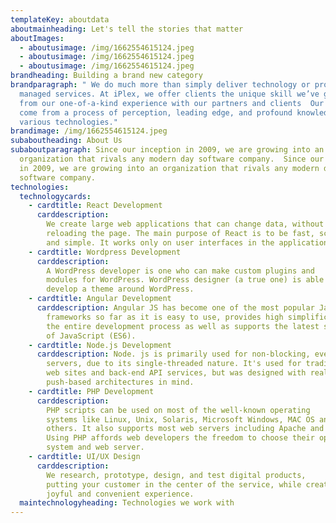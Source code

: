 ```yaml
---
templateKey: aboutdata
aboutmainheading: Let's tell the stories that matter
aboutImages:
  - aboutusimage: /img/1662554615124.jpeg
  - aboutusimage: /img/1662554615124.jpeg
  - aboutusimage: /img/1662554615124.jpeg
brandheading: Building a brand new category
brandparagraph: " We do much more than simply deliver technology or provide
  managed services. At iPlex, we offer clients the unique skill we’ve gained
  from our one-of-a-kind experience with our partners and clients  Our solutions
  come from a process of perception, leading edge, and profound knowledge of
  various technologies."
brandimage: /img/1662554615124.jpeg
subaboutheading: About Us
subaboutparagraph: Since our inception in 2009, we are growing into an
  organization that rivals any modern day software company.  Since our inception
  in 2009, we are growing into an organization that rivals any modern day
  software company.
technologies:
  technologycards:
    - cardtitle: React Development
      carddescription:
        We create large web applications that can change data, without
        reloading the page. The main purpose of React is to be fast, scalable,
        and simple. It works only on user interfaces in the application.
    - cardtitle: Wordpress Development
      carddescription:
        A WordPress developer is one who can make custom plugins and
        modules for WordPress. WordPress designer (a true one) is able to
        develop a theme around WordPress.
    - cardtitle: Angular Development
      carddescription: Angular JS has become one of the most popular JavaScript
        frameworks so far as it is easy to use, provides high simplification to
        the entire development process as well as supports the latest standards
        of JavaScript (ES6).
    - cardtitle: Node.js Development
      carddescription: Node. js is primarily used for non-blocking, event-driven
        servers, due to its single-threaded nature. It's used for traditional
        web sites and back-end API services, but was designed with real-time,
        push-based architectures in mind.
    - cardtitle: PHP Development
      carddescription:
        PHP scripts can be used on most of the well-known operating
        systems like Linux, Unix, Solaris, Microsoft Windows, MAC OS and many
        others. It also supports most web servers including Apache and IIS.
        Using PHP affords web developers the freedom to choose their operating
        system and web server.
    - cardtitle: UI/UX Design
      carddescription:
        We research, prototype, design, and test digital products,
        putting your customer in the center of the service, while creating a
        joyful and convenient experience.
  maintechnologyheading: Technologies we work with
---
```

